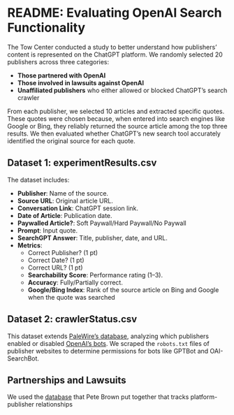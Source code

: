 # README: Evaluating OpenAI Search Functionality


The Tow Center conducted a study to better understand how publishers’ content is represented on the ChatGPT platform. We randomly selected 20 publishers across three categories:

- **Those partnered with OpenAI**  
- **Those involved in lawsuits against OpenAI**  
- **Unaffiliated publishers** who either allowed or blocked ChatGPT’s search crawler  

From each publisher, we selected 10 articles and extracted specific quotes. These quotes were chosen because, when entered into search engines like Google or Bing, they reliably returned the source article among the top three results. We then evaluated whether ChatGPT’s new search tool accurately identified the original source for each quote.

## Dataset 1: experimentResults.csv
The dataset includes:
- **Publisher**: Name of the source.
- **Source URL**: Original article URL.
- **Conversation Link**: ChatGPT session link.
- **Date of Article**: Publication date.
- **Paywalled Article?**: Soft Paywall/Hard Paywall/No Paywall
- **Prompt**: Input quote.
- **SearchGPT Answer**: Title, publisher, date, and URL.
- **Metrics**:
  - Correct Publisher? (1 pt)
  - Correct Date? (1 pt)
  - Correct URL? (1 pt)
  - **Searchability Score**: Performance rating (1–3).
  - **Accuracy**: Fully/Partially correct.
  - **Google/Bing Index**: Rank of the source article on Bing and Google when the quote was searched
 
## Dataset 2: crawlerStatus.csv
This dataset extends [PaleWire’s database](https://palewi.re/docs/news-homepages/openai-gptbot-robotstxt.html), analyzing which publishers enabled or disabled [OpenAI’s bots](https://platform.openai.com/docs/bots). We scraped the `robots.txt` files of publisher websites to determine permissions for bots like GPTBot and OAI-SearchBot.

## Partnerships and Lawsuits
We used the [database](https://petebrown.quarto.pub/pnp-ai-partnerships/) that Pete Brown put together that tracks platform-publisher relationships 
